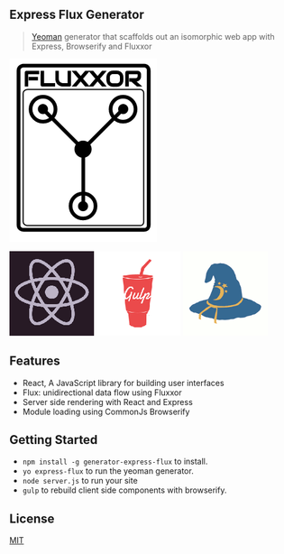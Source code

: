 ## Express Flux Generator

> [Yeoman](http://yeoman.io) generator that scaffolds out an isomorphic web app with Express, Browserify and Fluxxor

![](screenshots/fluxxor.png)

![](screenshots/react.png)
![](screenshots/gulp.png)
![](screenshots/browserify.png)

## Features

* React, A JavaScript library for building user interfaces
* Flux: unidirectional data flow using Fluxxor 
* Server side rendering with React and Express
* Module loading using CommonJs Browserify


## Getting Started

- `npm install -g generator-express-flux` to install.
- `yo express-flux` to run the yeoman generator.
- `node server.js` to run your site 
- `gulp` to rebuild client side components with browserify.


## License

[MIT](http://isekivacenz.mit-license.org/)
